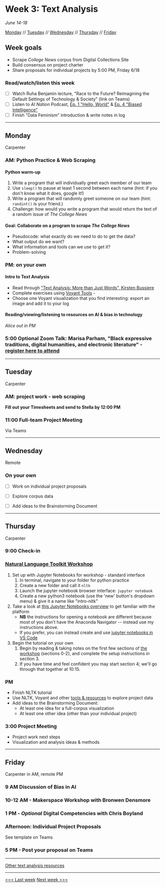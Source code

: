 # Week 3: Text Analysis

*June 14-18*

[Monday](#monday) // [Tuesday](#tuesday) // [Wednesday](#wednesday) // [Thursday](#thursday) // [Friday](#friday)

## Week goals
- Scrape *College News* corpus from Digital Collections Site
- Build consensus on project charter
- Share proposals for individual projects by 5:00 PM, Friday 6/18

### Read/watch/listen this week
- [ ] Watch Ruha Benjamin lecture, "Race to the Future? Reimagining the Default Settings of Technology & Society" (link on Teams)
- [ ] Listen to *AI Nation* Podcast, [Ep. 1 "Hello, World"](https://whyy.org/episodes/ep-1-hello-world/) & [Ep. 4 "Biased Intelligence"](https://whyy.org/episodes/ep-4-biased-intelligence/)
- [ ] Finish "Data Feminism" introduction & write notes in log

---

## Monday
Carpenter

### AM: Python Practice & Web Scraping

#### Python warm-up
1. Write a program that will individually greet each member of our team
2. Use `sleep()` to pause at least 1 second between each name (hint: if you don't know what it does, google it!)
3. Write a program that will randomly greet someone on our team (hint: `randint()` is your friend.)
4. Challenge: how would you write a program that would return the text of a random issue of *The College News*
   
#### Goal: Collaborate on a program to scrape *The College News*
- Pseudocode: what exactly do we need to do to get the data?
- What output do we want?
- What information and tools can we use to get it?
- Problem-solving

### PM: on your own 

#### Intro to Text Analysis
- Read through ["Text Analysis: More than Just Words", Kirsten Bussiere](https://carletonu.pressbooks.pub/digh5000/chapter/chapter-4-text-analysis/)
- Complete exercises using [Voyant Tools](https://voyant-tools.org/) - 
- Choose one Voyant visualization that you find interesting: export an image and add it to your log

#### Reading/viewing/listening to resources on AI & bias in technology

*Alice out in PM*

### 5:00 Optional Zoom Talk: Marisa Parham, "Black expressive traditions, digital humanities, and electronic literature" - [register here to attend](http://bit.ly/DreamLab21Keynote)

---

## Tuesday
Carpenter

### AM: project work - web scraping

**Fill out your Timesheets and send to Stella by 12:00 PM**

### 11:00 Full-team Project Meeting 
Via Teams



---

## Wednesday
Remote

### On your own
- [ ] Work on individual project proposals
- [ ] Explore corpus data
- [ ] Add ideas to the Brainstorming Document


---

## Thursday
Carpenter

### 9:00 Check-in

### [Natural Language Toolkit Workshop](https://curriculum.dhinstitutes.org/workshops/text-analysis/)

1. Set up with Jupyter Notebooks for workshop - standard interface
   1. In terminal, navigate to your folder for python practice
   2. Create a new folder and call it `nltk`
   3. Launch the jupyter notebook browser interface:  `jupyter notebook`
   4. Create a new python3 notebook (use the 'new' button's dropdown menu) & give it a name like "intro-nltk" 
2. Take a look at [this Jupyter Notebooks overview](https://curriculum.dhinstitutes.org/insights/short-introduction-to-jupyter-notebooks/) to get familiar with the platform
   -  **NB** the instructions for opening a notebook are different because most of you don't have the Anaconda Navigator -- instead use my instructions above. 
   -  If you prefer, you can instead create and use [jupyter notebooks in VS Code](https://code.visualstudio.com/docs/datascience/jupyter-notebooks)
3. Begin the tutorial on your own
   1. Begin by reading & taking notes on the first few sections of [the workshop](https://curriculum.dhinstitutes.org/workshops/text-analysis/) (sections 0-2), and complete the setup instructions in section 3.
   2. If you have time and feel confident you may start section 4; we'll go through that together at 10:15.

### PM
- Finish NLTK tutorial
- Use NLTK, Voyant and other [tools & resources](../resources/text-analysis.md) to explore project data
- Add ideas to the Brainstorming Document:
  - At least one idea for a full-corpus visualization
  - At least one other idea (other than your individual project)

### 3:00 Project Meeting
- Project work next steps
- Visualization and analysis ideas & methods

---

## Friday

Carpenter in AM, remote PM

### 9 AM Discussion of Bias in AI

### 10-12 AM - Makerspace Workshop with Bronwen Densmore

### 1 PM - *Optional* Digital Competencies with Chris Boyland

### Afternoon: Individual Project Proposals
See template on Teams

### 5 PM - Post your proposal on Teams

---

[Other text analysis resources](../resources/text-analysis.md)

---


[<<< Last week](/02-data.md) [Next week >>>](/04-making.md)
